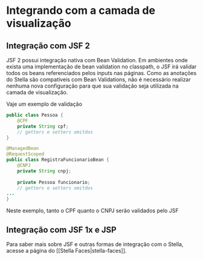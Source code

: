 # Integrando com a camada de visualização

## Integração com JSF 2

JSF 2 possui integração nativa com Bean Validation. Em ambientes onde exista uma implementação de bean validation no classpath, o JSF irá validar todos os beans referenciados pelos inputs nas páginas. Como as anotações do Stella são compatíveis com Bean Validations, não é necessário realizar nenhuma nova configuração para que sua validação seja utilizada na camada de visualização.

Vaje um exemplo de validação

```java
public class Pessoa {  
    @CPF
    private String cpf;  
    // getters e setters omitdos  
}  

@ManagedBean
@RequestScoped
public class RegistraFuncionarioBean {
    @CNPJ
    private String cnpj;
   
    private Pessoa funcionario;
    // getters e setters omitdos  
...
}
```
Neste exemplo, tanto o CPF quanto o CNPJ serão validados pelo JSF

## Integração com JSF 1x e JSP
Para saber mais sobre JSF e outras formas de integração com o Stella, acesse a página do [[Stella Faces|stella-faces]].
